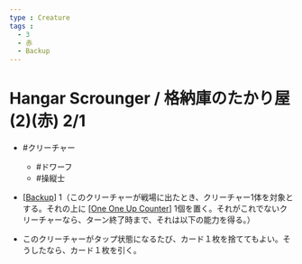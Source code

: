 ```yaml
---
type : Creature
tags : 
  - 3
  - 赤
  - Backup
---
```

# Hangar Scrounger / 格納庫のたかり屋 (2)(赤) 2/1

* #クリーチャー
  * #ドワーフ
  * #操縦士

* [[Backup]] 1（このクリーチャーが戦場に出たとき、クリーチャー1体を対象とする。それの上に [[One One Up Counter]] 1個を置く。それがこれでないクリーチャーなら、ターン終了時まで、それは以下の能力を得る。）
* このクリーチャーがタップ状態になるたび、カード１枚を捨ててもよい。そうしたなら、カード１枚を引く。

[//begin]: # "Autogenerated link references for markdown compatibility"
[Backup]: ../../KeywordAbilities/Backup.md "Backup(N) / 賛助(N)"
[One One Up Counter]: <../../Counters/One One Up Counter.md> "+1/+1 Counter / +1/+1カウンター"
[//end]: # "Autogenerated link references"
